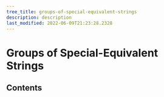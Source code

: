 ```yaml
---
tree_title: groups-of-special-equivalent-strings
description: description
last_modified: 2022-06-09T21:23:28.2328
---
```


# Groups of Special-Equivalent Strings

## Contents
